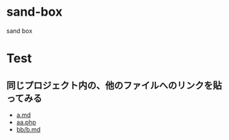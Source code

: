 # sand-box
sand box

# Test
## 同じプロジェクト内の、他のファイルへのリンクを貼ってみる

* [a.md](./a.md)
* [aa.php](./aa.php)
* [bb/b.md](./bb/b.md)
